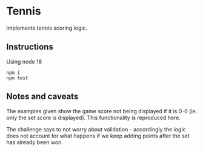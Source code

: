 # Tennis 

Implements tennis scoring logic. 

## Instructions 

Using node 18 

```
npm i 
npm test 
```


## Notes and caveats 

The examples given show the game score not being displayed if it is 0-0 (ie. only the set score is displayed). This functionality is reproduced here. 

The challenge says to not worry about validation - accordingly the logic does not account for what happens if we keep adding points after the set has already been won. 


